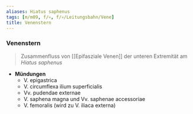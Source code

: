```yaml
---
aliases: Hiatus saphenus
tags: [m/m09, f/💀, f/💀/Leitungsbahn/Vene]
title: Venenstern
---
```

### Venenstern 
> Zusammenfluss von [[Epifasziale Venen]] der unteren Extremität am *Hiatus saphenus*
- **Mündungen**
	- V. epigastrica
	- V. circumflexa ilium superficialis
	- Vv. pudendae externae
	- V. saphena magna und Vv. saphenae accessoriae
	- V. femoralis (wird zu V. iliaca externa)